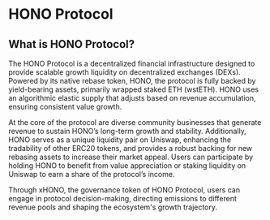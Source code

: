 # HONO Protocol

## **What is HONO Protocol?**

The HONO Protocol is a decentralized financial infrastructure designed to provide scalable growth liquidity on decentralized exchanges (DEXs). Powered by its native rebase token, HONO, the protocol is fully backed by yield-bearing assets, primarily wrapped staked ETH (wstETH). HONO uses an algorithmic elastic supply that adjusts based on revenue accumulation, ensuring consistent value growth.

At the core of the protocol are diverse community businesses that generate revenue to sustain HONO’s long-term growth and stability. Additionally, HONO serves as a unique liquidity pair on Uniswap, enhancing the tradability of other ERC20 tokens, and provides a robust backing for new rebasing assets to increase their market appeal. Users can participate by holding HONO to benefit from value appreciation or staking liquidity on Uniswap to earn a share of the protocol’s income.

Through xHONO, the governance token of HONO Protocol, users can engage in protocol decision-making, directing emissions to different revenue pools and shaping the ecosystem's growth trajectory.
